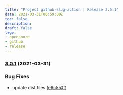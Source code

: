 ```yaml
---
title: "Project github-slug-action | Release 3.5.1"
date: 2021-03-31T06:59:00Z
toc: false
description: 
draft: false
tags:
- opensoure
- github
- release
---
```

### [3.5.1](http://github.com/rlespinasse/github-slug-action/compare/3.5.0...3.5.1) (2021-03-31)


### Bug Fixes

* update dist files ([e6c550f](http://github.com/rlespinasse/github-slug-action/commit/e6c550f88ccca52a82675b89186b6b72864f087c))



